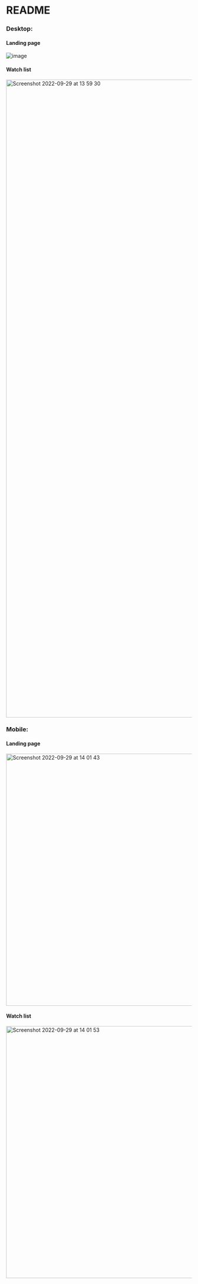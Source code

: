 # README

### Desktop:

#### Landing page

![image](https://user-images.githubusercontent.com/108048809/199498719-8a072ed0-4613-4076-b696-b5666477f320.png)

#### Watch list

<img width="1728" alt="Screenshot 2022-09-29 at 13 59 30" src="https://user-images.githubusercontent.com/108048809/192942820-e098660d-1117-456d-af50-fa145a90982e.png">

### Mobile:

#### Landing page

<img width="683" alt="Screenshot 2022-09-29 at 14 01 43" src="https://user-images.githubusercontent.com/108048809/192943062-b0b7513b-c768-44db-a787-919e36e7c747.png">

#### Watch list 

<img width="683" alt="Screenshot 2022-09-29 at 14 01 53" src="https://user-images.githubusercontent.com/108048809/192943067-60ff9ddd-c4e1-4068-aebc-f600e1ff3da9.png">
